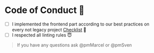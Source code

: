 # Code of Conduct :guard:
- [ ] I implemented the frontend part according to our best practices on every not legacy project [Checklist](https://pmsoftware.atlassian.net/wiki/spaces/PM/pages/3320414209/Checklist) :hugs:
- [ ] I respected all linting rules :innocent:

> If you have any questions ask @pmMarcel or @pmSven
